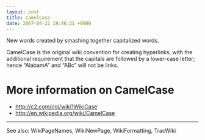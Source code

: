 ```yaml
---
layout: post
title: CamelCase
date: 2007-04-22 19:46:21 +0900
---
```

New words created by smashing together capitalized words.

CamelCase is the original wiki convention for creating hyperlinks, with the additional requirement that the capitals are followed by a lower-case letter; hence “AlabamA” and “ABc” will not be links.

# More information on CamelCase

* http://c2.com/cgi/wiki?WikiCase
* http://en.wikipedia.org/wiki/CamelCase

----
See also: WikiPageNames, WikiNewPage, WikiFormatting, TracWiki